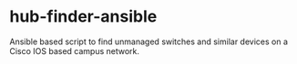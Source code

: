 # hub-finder-ansible
Ansible based script to find unmanaged switches and similar devices on a Cisco IOS based campus network.

